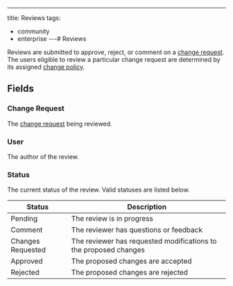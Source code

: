 ---
title: Reviews
tags:
  - community
  - enterprise
---# Reviews

Reviews are submitted to approve, reject, or comment on a [change request](./changerequest.md). The users eligible to review a particular change request are determined by its assigned [change policy](./policy.md).

## Fields

### Change Request

The [change request](./changerequest.md) being reviewed.

### User

The author of the review.

### Status

The current status of the review. Valid statuses are listed below.

| Status            | Description                                                      |
|-------------------|------------------------------------------------------------------|
| Pending           | The review is in progress                                        |
| Comment           | The reviewer has questions or feedback                           |
| Changes Requested | The reviewer has requested modifications to the proposed changes |
| Approved          | The proposed changes are accepted                                |
| Rejected          | The proposed changes are rejected                                |
